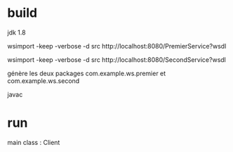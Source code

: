 # build
jdk 1.8

wsimport -keep -verbose -d src http://localhost:8080/PremierService?wsdl

wsimport -keep -verbose -d src http://localhost:8080/SecondService?wsdl

génère les deux packages com.example.ws.premier et com.example.ws.second

javac

# run
main class : Client